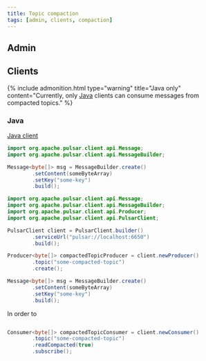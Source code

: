 ```yaml
---
title: Topic compaction
tags: [admin, clients, compaction]
---
```


## Admin

## Clients

{% include admonition.html type="warning" title="Java only" content="Currently, only [Java](#java) clients can consume messages from compacted topics." %}

### Java

[Java client](../../clients/Java)

```java
import org.apache.pulsar.client.api.Message;
import org.apache.pulsar.client.api.MessageBuilder;

Message<byte[]> msg = MessageBuilder.create()
        .setContent(someByteArray)
        .setKey("some-key")
        .build();
```

```java
import org.apache.pulsar.client.api.Message;
import org.apache.pulsar.client.api.MessageBuilder;
import org.apache.pulsar.client.api.Producer;
import org.apache.pulsar.client.api.PulsarClient;

PulsarClient client = PulsarClient.builder()
        .serviceUrl("pulsar://localhost:6650")
        .build();

Producer<byte[]> compactedTopicProducer = client.newProducer()
        .topic("some-compacted-topic")
        .create();

Message<byte[]> msg = MessageBuilder.create()
        .setContent(someByteArray)
        .setKey("some-key")
        .build();
```

In order to 

```java

Consumer<byte[]> compactedTopicConsumer = client.newConsumer()
        .topic("some-compacted-topic")
        .readCompacted(true)
        .subscribe();
```